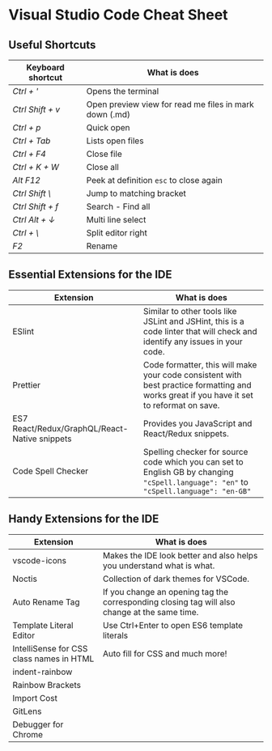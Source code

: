 # Visual Studio Code Cheat Sheet

## Useful Shortcuts

| Keyboard shortcut    | What is does                                           |
| -------------------- | ------------------------------------------------------ |
| _Ctrl + '_           | Opens the terminal                                     |
| _Ctrl Shift + v_     | Open preview view for read me files in mark down (.md) |
| _Ctrl + p_           | Quick open                                             |
| _Ctrl + Tab_         | Lists open files                                       |
| _Ctrl + F4_          | Close file                                             |
| _Ctrl + K + W_       | Close all                                              |
| _Alt F12_            | Peek at definition `esc` to close again                |
| _Ctrl Shift \\_      | Jump to matching bracket                               |
| _Ctrl Shift + f_     | Search - Find all                                      |
| _Ctrl Alt + &#8595;_ | Multi line select                                      |
| _Ctrl + \\_          | Split editor right                                     |
| _F2_                 | Rename                                                 |

## Essential Extensions for the IDE

| Extension                                     | What is does                                                                                                                              |
| --------------------------------------------- | ----------------------------------------------------------------------------------------------------------------------------------------- |
| ESlint                                        | Similar to other tools like JSLint and JSHint, this is a code linter that will check and identify any issues in your code.                |
| Prettier                                      | Code formatter, this will make your code consistent with best practice formatting and works great if you have it set to reformat on save. |
| ES7 React/Redux/GraphQL/React-Native snippets | Provides you JavaScript and React/Redux snippets.                                                                                         |
| Code Spell Checker                            | Spelling checker for source code which you can set to English GB by changing `"cSpell.language": "en"` to `"cSpell.language": "en-GB"`    |

## Handy Extensions for the IDE

| Extension                                | What is does                                                                                  |
| ---------------------------------------- | --------------------------------------------------------------------------------------------- |
| vscode-icons                             | Makes the IDE look better and also helps you understand what is what.                         |
| Noctis                                   | Collection of dark themes for VSCode.                                                         |
| Auto Rename Tag                          | If you change an opening tag the corresponding closing tag will also change at the same time. |
| Template Literal Editor                  | Use Ctrl+Enter to open ES6 template literals                                                  |
| IntelliSense for CSS class names in HTML | Auto fill for CSS and much more!                                                              |
| indent-rainbow                           |                                                                                               |
| Rainbow Brackets                         |                                                                                               |
| Import Cost                              |                                                                                               |
| GitLens                                  |                                                                                               |
| Debugger for Chrome                      |                                                                                               |
